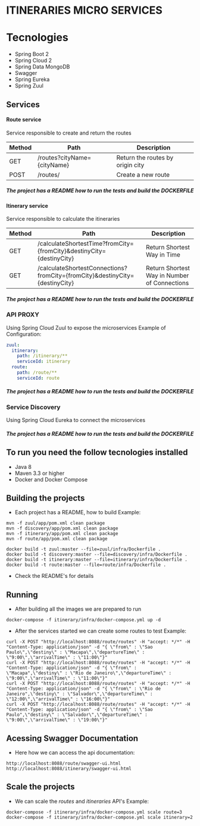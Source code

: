 # ITINERARIES MICRO SERVICES

# Tecnologies

* Spring Boot 2
* Spring Cloud 2
* Spring Data MongoDB
* Swagger
* Spring Eureka
* Spring Zuul



## Services

#### Route service
Service responsible to create and return the routes

Method	| Path	| Description	
------------- | ------------------------- | ------------- |
GET	| /routes?cityName={cityName}	| Return the routes by origin city
POST | /routes/	| Create a new route

##### The project has a README how to run the tests and build the DOCKERFILE


#### Itinerary service
Service responsible to calculate the itineraries

Method	| Path	| Description	
------------- | ------------------------- | ------------- |
GET	| /calculateShortestTime?fromCity={fromCity}&destinyCity={destinyCity}	| Return Shortest Way in Time
GET	| /calculateShortestConnections?fromCity={fromCity}&destinyCity={destinyCity}	| Return Shortest Way in Number of Connections

##### The project has a README how to run the tests and build the DOCKERFILE

### API PROXY
Using Spring Cloud Zuul to expose the microservices
Example of Configuration:
```yml
zuul:
  itinerary:
    path: /itinerary/**
    serviceId: itinerary
  route:
    path: /route/**
    serviceId: route
```

##### The project has a README how to run the tests and build the DOCKERFILE

### Service Discovery
Using Spring Cloud Eureka to connect the microservices

##### The project has a README how to run the tests and build the DOCKERFILE

## To run you need the follow tecnologies installed
- Java 8
- Maven 3.3 or higher
- Docker and Docker Compose

## Building the projects
* Each project has a README, how to build
Example:
```
mvn -f zuul/app/pom.xml clean package
mvn -f discovery/app/pom.xml clean package
mvn -f itinerary/app/pom.xml clean package
mvn -f route/app/pom.xml clean package

docker build -t zuul:master --file=zuul/infra/Dockerfile .
docker build -t discovery:master --file=discovery/infra/Dockerfile .
docker build -t itinerary:master --file=itinerary/infra/Dockerfile .
docker build -t route:master --file=route/infra/Dockerfile .
```
* Check the README's for details

## Running
- After building all the images we are prepared to run

```
docker-compose -f itinerary/infra/docker-compose.yml up -d
```
- After the services started we can create some routes to test
Example:
```
curl -X POST "http://localhost:8088/route/routes" -H "accept: */*" -H "Content-Type: application/json" -d "{ \"from\" : \"Sao Paulo\",\"destiny\" : \"Macapa\",\"departureTime\" : \"9:00\",\"arrivalTime\" : \"11:00\"}"
curl -X POST "http://localhost:8088/route/routes" -H "accept: */*" -H "Content-Type: application/json" -d "{ \"from\" : \"Macapa",\"destiny\" : \"Rio de Janeiro\",\"departureTime\" : \"9:00\",\"arrivalTime\" : \"11:00\"}"
curl -X POST "http://localhost:8088/route/routes" -H "accept: */*" -H "Content-Type: application/json" -d "{ \"from\" : \"Rio de Janeiro",\"destiny\" : \"Salvador\",\"departureTime\" : \"12:00\",\"arrivalTime\" : \"16:00\"}"
curl -X POST "http://localhost:8088/route/routes" -H "accept: */*" -H "Content-Type: application/json" -d "{ \"from\" : \"Sao Paulo",\"destiny\" : \"Salvador\",\"departureTime\" : \"9:00\",\"arrivalTime\" : \"19:00\"}"
```

## Acessing Swagger Documentation
- Here how we can access the api documentation:
```
http://localhost:8088/route/swagger-ui.html
http://localhost:8088/itinerary/swagger-ui.html
```

## Scale the projects
- We can scale the *routes* and *itineraries* API's
Example:
```
docker-compose -f itinerary/infra/docker-compose.yml scale route=3
docker-compose -f itinerary/infra/docker-compose.yml scale itinerary=2
```